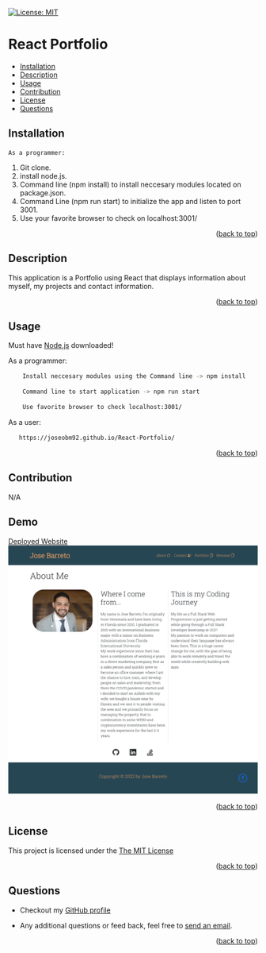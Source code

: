<p id="readme-top"></p>

[![License: MIT](https://img.shields.io/badge/License-MIT-yellow.svg)](https://opensource.org/licenses/MIT)
  # React Portfolio
  
 
  * [Installation](#installation)
  * [Description](#description)
  * [Usage](#usage)
  * [Contribution](#contribution)
  * [License](#license)
  * [Questions](#questions)
      
  ## Installation

    As a programmer:

  1. Git clone.
  2. install node.js.
  3. Command line (npm install) to install neccesary modules located on package.json.
  4. Command Line (npm run start) to initialize the app and listen to port 3001.
  5. Use your favorite browser to check on localhost:3001/

 <p align="right">(<a href="#readme-top">back to top</a>)</p>
    

  ## Description

  This application is a Portfolio using React that displays information about myself, my projects and contact information.

   <p align="right">(<a href="#readme-top">back to top</a>)</p>

  ## Usage

  Must have [Node.js](https://nodejs.org/en/) downloaded!


  As a programmer:
```sh 
    Install neccesary modules using the Command line -> npm install
``` 
```sh 
    Command line to start application -> npm run start
```
```sh 
    Use favorite browser to check localhost:3001/
```
 As a user:
 ```sh 
    https://joseobm92.github.io/React-Portfolio/
```


 <p align="right">(<a href="#readme-top">back to top</a>)</p>

  ## Contribution

  N/A

  ## Demo
[Deployed Website](https://vast-gorge-15693.herokuapp.com/)
![alt text](./client/src/components/images/reactportfolio.png)

 <p align="right">(<a href="#readme-top">back to top</a>)</p>
 
  ## License
  This project is licensed under the [The MIT License](https://opensource.org/licenses/MIT)
   <p align="right">(<a href="#readme-top">back to top</a>)</p>
      
  ## Questions
  * Checkout my [GitHub profile](https://github.com/joseobm92)
  
  * Any additional questions or feed back, feel free to [send an email](mailto:joseobm92@gmail.com). 
   <p align="right">(<a href="#readme-top">back to top</a>)</p>
 
